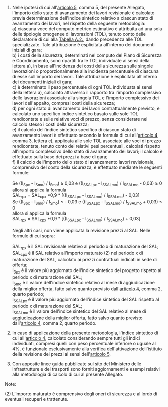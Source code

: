 1. Nelle ipotesi di cui all'[articolo 5](/index.html?article=allegato-2.2-bis-articolo-5&version=2), comma 5, del presente Allegato, l'importo dello stato di avanzamento dei lavori revisionale è calcolato previa determinazione dell'indice sintetico relativo a ciascun stato di avanzamento dei lavori, nel rispetto della seguente metodologia:<br>a) ciascuna voce del computo metrico estimativo è attribuita ad una sola delle tipologie omogenee di lavorazioni (TOL), tenuto conto delle declaratorie di cui alla [Tabella A.2.](/index.html?article=allegato-2.2-bis-tabA&version=2), dando precedenza alle TOL specializzate. Tale attribuzione è esplicitata all'interno dei documenti iniziali di gara;<br>b) i costi della sicurezza, determinati nel computo del Piano di Sicurezza e Coordinamento, sono ripartiti tra le TOL individuate ai sensi della lettera a), in base all'incidenza dei costi della sicurezza sulle singole lavorazioni o proporzionalmente alla incidenza percentuale di ciascuna di esse sull'importo dei lavori. Tale attribuzione è esplicitata all'interno dei documenti iniziali di gara;<br>c) è determinato il peso percentuale di ogni TOL individuata ai sensi della lettera a), calcolato attraverso il rapporto tra l'importo complessivo delle lavorazioni associate alla singola TOL e l'importo complessivo dei lavori dell'appalto, compresi costi della sicurezza;<br>d) per ogni stato di avanzamento dei lavori contrattualmente previsto, è calcolato uno specifico indice sintetico basato sulle sole TOL rendicontate e sulle relative voci di prezzo, senza considerare nel calcolo stesso i costi della sicurezza;<br>e) il calcolo dell'indice sintetico specifico di ciascun stato di avanzamento lavori è effettuato secondo la formula di cui all'[articolo 4](/index.html?article=allegato-2.2-bis-articolo-4&version=2), comma 3, lettera c), applicata alle sole TOL associate alle voci di prezzo rendicontate, tenuto conto dei relativi pesi percentuali, calcolati rispetto all'importo complessivo dello stato di avanzamento dei lavori; il calcolo è effettuato sulla base dei prezzi a base di gara;<br>f) il calcolo dell'importo dello stato di avanzamento lavori revisionale, comprensivo del costo della sicurezza, è effettuato mediante le seguenti formule:<br><br>Se ((I<sub>Spx</sub> - I<sub>Smo</sub>) / I<sub>Smo</sub>) ≥ 0,03 e ((I<sub>SSALpx</sub> - I<sub>SSALmo</sub>) / I<sub>SSALmo</sub> - 0,03) ≥ 0<br>allora si applica la formula<br>SAL<sub>rpx</sub> = SAL<sub>cpx</sub> *0,9 * [((I<sub>SSALpx</sub> - I<sub>SSALmo</sub>) / I<sub>SSALmo</sub>) - 0,03]<br>Se ((I<sub>Spx</sub> - I<sub>Smo</sub>) / I<sub>Smo</sub>) ≤ - 0,03 e ((I<sub>SSALpx</sub> - I<sub>SSALmo</sub>) / I<sub>SSALmo</sub> + 0,03) ≤ 0<br>allora si applica la formula<br>SAL<sub>rpx</sub> = SAL<sub>cpx</sub> *0,9 * [((I<sub>SSALpx</sub> - I<sub>SSALmo</sub>) / I<sub>SSALmo</sub>) + 0,03]<br><br>Negli altri casi, non viene applicata la revisione prezzi al SAL. Nelle formule di cui sopra:<br><br>SAL<sub>rpx</sub> è il SAL revisionale relativo al periodo x di maturazione del SAL;<br>SAL<sub>cpx</sub> è il SAL relativo all'importo maturato (2) nel periodo x di maturazione del SAL, calcolato ai prezzi contrattuali indicati in sede di offerta;<br>I<sub>Spx</sub> è il valore più aggiornato dell'indice sintetico del progetto rispetto al periodo x di maturazione del SAL; <br>I<sub>Smo</sub> è il valore dell'indice sintetico relativo al mese di aggiudicazione della miglior offerta, fatto salvo quanto previsto dall'[articolo 4](/index.html?article=allegato-2.2-bis-articolo-4&version=2), comma 2, quarto periodo;<br>I<sub>SSALpx</sub> è il valore più aggiornato dell'indice sintetico del SAL rispetto al periodo x di maturazione del SAL;<br>I<sub>SSALmo</sub> è il valore dell'indice sintetico del SAL relativo al mese di aggiudicazione della miglior offerta, fatto salvo quanto previsto dall'[articolo 4](/index.html?article=allegato-2.2-bis-articolo-4&version=2), comma 2, quarto periodo.

2. In caso di applicazione della presente metodologia, l'indice sintetico di cui all'[articolo 4](/index.html?article=allegato-2.2-bis-articolo-4&version=2), calcolato considerando sempre tutti gli indici individuati, compresi quelli con peso percentuale inferiore o uguale al 4%, è funzionale esclusivamente alla verifica dell'attivazione dell'istituto della revisione dei prezzi ai sensi dell'[articolo 5](/index.html?article=allegato-2.2-bis-articolo-5&version=2). 

3. Con apposite linee guida pubblicate sul sito del Ministero delle infrastrutture e dei trasporti sono forniti aggiornamenti e esempi relativi alla metodologia di calcolo di cui al presente Allegato.

Note:

(2) L’importo maturato è comprensivo degli oneri di sicurezza e al lordo di eventuali recuperi e trattenute.
